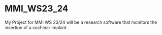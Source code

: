 # MMI_WS23_24

My Project for MMI WS 23/24 will be a research software that monitors the insertion of a cochlear implant.